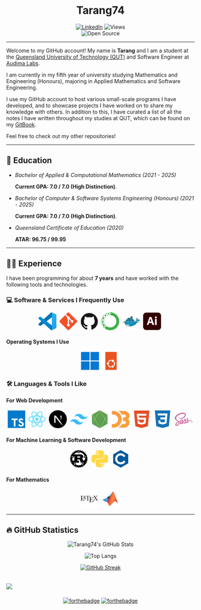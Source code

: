 <h1 align="center">Tarang74</h1>
<div align="center">
     <a href="https://linkedin.com/in/tarang-janawalkar/"><img src="https://img.shields.io/badge/LinkedIn-blue.svg?style=for-the-badge&logo=linkedin&logoColor=white" alt="LinkedIn"/></a>
    <img src="https://komarev.com/ghpvc/?username=Tarang74&style=for-the-badge&color=red" alt="Views"/>
</div>
<div align="center">
    <img src="https://forthebadge.com/images/badges/open-source.svg" alt="Open Source"/>
</div>

---

Welcome to my GitHub account! My name is **Tarang** and I am a student at the [Queensland University of Technology (QUT)](https://qut.edu.au/) and Software Engineer at [Audima Labs](https://audima.com.au/).

I am currently in my fifth year of university studying Mathematics and Engineering (Honours), majoring in Applied Mathematics and Software Engineering.

I use my GitHub account to host various small-scale programs I have developed, and to showcase projects I have worked on to share my knowledge with others. In addition to this, I have curated a list of all the notes I have written throughout my studies at QUT, which can be found on my [GitBook](https://tarang74.gitbook.io/qut-notes?utm_source=github&utm_campaign=Tarang74).

Feel free to check out my other repositories!

---

## :book: Education

- *Bachelor of Applied & Computational Mathematics (2021 - 2025)*
  
    **Current GPA: 7.0 / 7.0 (High Distinction)**.

- *Bachelor of Computer & Software Systems Engineering (Honours) (2021 - 2025)*

    **Current GPA: 7.0 / 7.0 (High Distinction)**.

- *Queensland Certificate of Education (2020)*

    **ATAR: 96.75 / 99.95**

---

## :man_technologist: Experience

I have been programming for about **7 years** and have worked with the following tools and technologies.

### :computer: Software & Services I Frequently Use

<div align="center">
    <img src="https://raw.githubusercontent.com/devicons/devicon/master/icons/vscode/vscode-original.svg" alt="VSCode" height="48rem"/>&nbsp;
    <img src="https://raw.githubusercontent.com/devicons/devicon/master/icons/git/git-plain.svg" alt="Git" height="48rem"/>&nbsp;
    <img src="https://raw.githubusercontent.com/devicons/devicon/master/icons/github/github-original.svg" alt="GitHub" height="48rem"/>&nbsp;
    <img src="https://raw.githubusercontent.com/devicons/devicon/master/icons/anaconda/anaconda-original.svg" alt="Git" height="48rem"/>&nbsp;
    <img src="https://raw.githubusercontent.com/devicons/devicon/master/icons/docker/docker-original.svg" alt="Docker" height="48rem"/>&nbsp;
    <img src="https://raw.githubusercontent.com/devicons/devicon/master/icons/illustrator/illustrator-plain.svg" alt="Illustrator" height="48rem"/>&nbsp;
</div>

#### Operating Systems I Use

<div align="center">
  <img src="https://raw.githubusercontent.com/devicons/devicon/master/icons/windows11/windows11-original.svg" alt="Windows 11" height="48rem"/>&nbsp;
  <img src="https://raw.githubusercontent.com/devicons/devicon/master/icons/ubuntu/ubuntu-plain.svg" alt="Ubuntu" height="48rem"/>
</div>

### :hammer_and_wrench: Languages & Tools I Like

#### For Web Development

<div align="center">
    <img src="https://raw.githubusercontent.com/devicons/devicon/master/icons/typescript/typescript-plain.svg" alt="TypeScript" height="48rem" />&nbsp;
    <img src="https://raw.githubusercontent.com/devicons/devicon/master/icons/react/react-original.svg" alt="React" height="48rem" />&nbsp;
    <img src="https://raw.githubusercontent.com/devicons/devicon/master/icons/nextjs/nextjs-original.svg" alt="NextJS" height="48rem" />&nbsp;
    <img src="https://raw.githubusercontent.com/devicons/devicon/master/icons/tailwindcss/tailwindcss-original.svg" alt="TailwindCSS" height="48rem" />&nbsp;
    <img src="https://raw.githubusercontent.com/devicons/devicon/master/icons/nodejs/nodejs-plain.svg" alt="NodeJS" height="48rem" />&nbsp;
    <img src="https://raw.githubusercontent.com/devicons/devicon/master/icons/d3js/d3js-plain.svg" alt="d3JS" height="48rem" />&nbsp;
    <img src="https://raw.githubusercontent.com/devicons/devicon/master/icons/html5/html5-plain.svg" alt="HTML5" height="48rem" />&nbsp;
    <img src="https://raw.githubusercontent.com/devicons/devicon/master/icons/css3/css3-plain.svg" alt="CSS3" height="48rem" />&nbsp;
    <img src="https://raw.githubusercontent.com/devicons/devicon/master/icons/sass/sass-original.svg" alt="Sass" height="48rem" />&nbsp;
</div>

#### For Machine Learning & Software Development

<div align="center">
    <img src="https://raw.githubusercontent.com/devicons/devicon/master/icons/rust/rust-original.svg" alt="Rust" height="48rem" />&nbsp; 
    <img src="https://raw.githubusercontent.com/devicons/devicon/master/icons/python/python-plain.svg" alt="Python" height="48rem" />&nbsp;
    <img src="https://raw.githubusercontent.com/devicons/devicon/master/icons/c/c-plain.svg" alt="C" height="48rem" />&nbsp;
</div>

#### For Mathematics

<div align="center">
    <img src="https://raw.githubusercontent.com/devicons/devicon/master/icons/latex/latex-original.svg" alt="LaTeX" height="48rem" />&nbsp;
    <img src="https://raw.githubusercontent.com/devicons/devicon/master/icons/matlab/matlab-original.svg" alt="MATLAB" height="48rem" />&nbsp;
</div>

---

## :fire: GitHub Statistics

<div align="center">

![Tarang74's GitHub Stats](https://github-readme-stats.vercel.app/api?username=Tarang74&show_icons=true&count_private=true&theme=tokyonight)

![Top Langs](https://github-readme-stats.vercel.app/api/top-langs/?username=Tarang74&hide=css,php&langs_count=6&layout=compact&theme=tokyonight)

[![GitHub Streak](http://github-readme-streak-stats.herokuapp.com?user=Tarang74&theme=tokyonight)](https://git.io/streak-stats)

</div>

![](https://hit.yhype.me/github/profile?user_id=31427635)
---

<div align="center">
    
[![forthebadge](https://forthebadge.com/images/badges/made-with-markdown.svg)](https://forthebadge.com)&nbsp;[![forthebadge](https://forthebadge.com/images/badges/powered-by-overtime.svg)](https://forthebadge.com)

</div>


